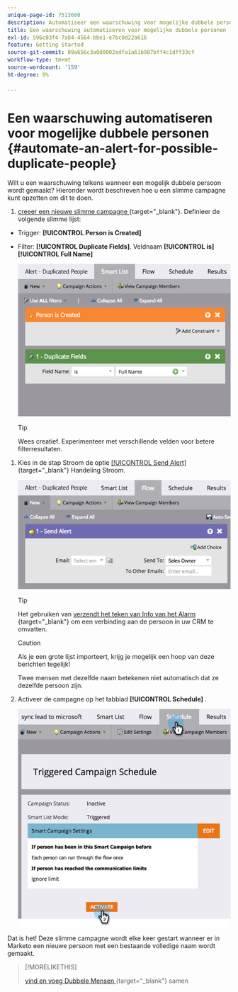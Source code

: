 ```yaml
---
unique-page-id: 7513680
description: Automatiseer een waarschuwing voor mogelijke dubbele personen - Marketo Docs - Productdocumentatie
title: Een waarschuwing automatiseren voor mogelijke dubbele personen
exl-id: 596c03f4-7a84-4564-bbe1-e7bc0d22a616
feature: Getting Started
source-git-commit: 09a656c3a0d0002edfa1a61b987bff4c1dff33cf
workflow-type: tm+mt
source-wordcount: '159'
ht-degree: 0%

---
```


# Een waarschuwing automatiseren voor mogelijke dubbele personen {#automate-an-alert-for-possible-duplicate-people}

Wilt u een waarschuwing telkens wanneer een mogelijk dubbele persoon wordt gemaakt? Hieronder wordt beschreven hoe u een slimme campagne kunt opzetten om dit te doen.

1. [ creeer een nieuwe slimme campagne ](/help/marketo/product-docs/core-marketo-concepts/smart-campaigns/creating-a-smart-campaign/create-a-new-smart-campaign.md){target="_blank"}. Definieer de volgende slimme lijst:

* Trigger: **[!UICONTROL Person is Created]**
* Filter: **[!UICONTROL Duplicate Fields]**. Veldnaam **[!UICONTROL is][!UICONTROL Full Name]**

  ![](assets/automate-an-alert-1.png)

  >[!TIP]
  >
  >Wees creatief. Experimenteer met verschillende velden voor betere filterresultaten.

1. Kies in de stap Stroom de optie [[!UICONTROL Send Alert]](/help/marketo/product-docs/core-marketo-concepts/smart-campaigns/flow-actions/send-alert.md){target="_blank"} Handeling Stroom.

   ![](assets/automate-an-alert-2.png)

   >[!TIP]
   >
   >Het gebruiken van [ verzendt het teken van Info van het Alarm ](/help/marketo/product-docs/email-marketing/general/using-tokens/use-the-send-alert-info-token.md){target="_blank"} om een verbinding aan de persoon in uw CRM te omvatten.

   >[!CAUTION]
   >
   >Als je een grote lijst importeert, krijg je mogelijk een hoop van deze berichten tegelijk!
   >
   >Twee mensen met dezelfde naam betekenen niet automatisch dat ze dezelfde persoon zijn.

1. Activeer de campagne op het tabblad **[!UICONTROL Schedule]** .

   ![](assets/automate-an-alert-3.png)

Dat is het! Deze slimme campagne wordt elke keer gestart wanneer er in Marketo een nieuwe persoon met een bestaande volledige naam wordt gemaakt.

>[!MORELIKETHIS]
>
>[ vind en voeg Dubbele Mensen ](/help/marketo/product-docs/core-marketo-concepts/smart-lists-and-static-lists/managing-people-in-smart-lists/find-and-merge-duplicate-people.md){target="_blank"} samen
